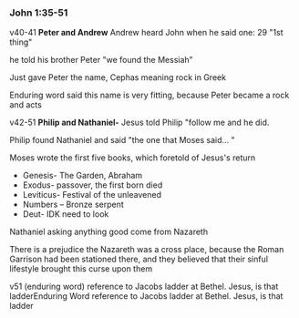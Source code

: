 ### John 1:35-51

v40-41 
**Peter and Andrew**
Andrew heard John when he said one: 29 "1st thing"

he told his brother Peter "we found the Messiah" 

Just gave Peter the name, Cephas meaning rock in Greek

Enduring word said this name is very fitting, because Peter became a rock and acts

v42-51
**Philip and Nathaniel-**
Jesus told Philip "follow me and he did.

Philip found Nathaniel and said "the one that Moses said… "

Moses wrote the first five books, which foretold of Jesus's return
- Genesis- The Garden, Abraham
- Exodus- passover, the first born died
- Leviticus- Festival of the unleavened
- Numbers – Bronze serpent
- Deut- IDK need to look

Nathaniel asking anything good come from Nazareth

There is a prejudice the Nazareth was a cross place, because the Roman Garrison had been stationed there, and they believed that their sinful lifestyle brought this curse upon them 

v51 (enduring word) reference to Jacobs ladder at Bethel. Jesus, is that ladderEnduring Word reference to Jacobs ladder at Bethel. Jesus, is that ladder



